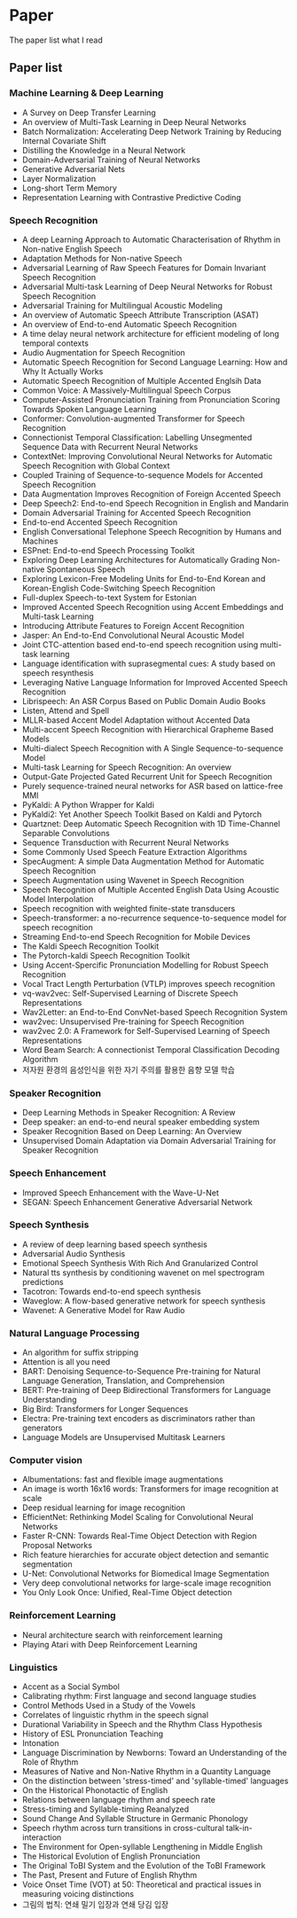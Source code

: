 # Paper
The paper list what I read
## Paper list
### Machine Learning & Deep Learning
- A Survey on Deep Transfer Learning
- An overview of Multi-Task Learning in Deep Neural Networks
- Batch Normalization: Accelerating Deep Network Training by Reducing Internal Covariate Shift
- Distilling the Knowledge in a Neural Network
- Domain-Adversarial Training of Neural Networks
- Generative Adversarial Nets
- Layer Normalization
- Long-short Term Memory
- Representation Learning with Contrastive Predictive Coding
### Speech Recognition
- A deep Learning Approach to Automatic Characterisation of Rhythm in Non-native English Speech
- Adaptation Methods for Non-native Speech
- Adversarial Learning of Raw Speech Features for Domain Invariant Speech Recognition
- Adversarial Multi-task Learning of Deep Neural Networks for Robust Speech Recognition
- Adversarial Training for Multilingual Acoustic Modeling
- An overview of Automatic Speech Attribute Transcription (ASAT)
- An overview of End-to-end Automatic Speech Recognition
- A time delay neural network architecture for efficient modeling of long temporal contexts
- Audio Augmentation for Speech Recognition
- Automatic Speech Recognition for Second Language Learning: How and Why It Actually Works
- Automatic Speech Recognition of Multiple Accented Englsih Data
- Common Voice: A Massively-Multilingual Speech Corpus
- Computer-Assisted Pronunciation Training from Pronunciation Scoring Towards Spoken Language Learning
- Conformer: Convolution-augmented Transformer for Speech Recognition
- Connectionist Temporal Classification: Labelling Unsegmented Sequence Data with Recurrent Neural Networks
- ContextNet: Improving Convolutional Neural Networks for Automatic Speech Recognition with Global Context
- Coupled Training of Sequence-to-sequence Models for Accented Speech Recognition
- Data Augmentation Improves Recognition of Foreign Accented Speech
- Deep Speech2: End-to-end Speech Recognition in English and Mandarin
- Domain Adversarial Training for Accented Speech Recognition
- End-to-end Accented Speech Recognition
- English Conversational Telephone Speech Recognition by Humans and Machines
- ESPnet: End-to-end Speech Processing Toolkit
- Exploring Deep Learning Architectures for Automatically Grading Non-native Spontaneous Speech
- Exploring Lexicon-Free Modeling Units for End-to-End Korean and Korean-English Code-Switching Speech Recognition
- Full-duplex Speech-to-text System for Estonian
- Improved Accented Speech Recognition using Accent Embeddings and Multi-task Learning
- Introducing Attribute Features to Foreign Accent Recognition
- Jasper: An End-to-End Convolutional Neural Acoustic Model
- Joint CTC-attention based end-to-end speech recognition using multi-task learning
- Language identification with suprasegmental cues: A study based on speech resynthesis
- Leveraging Native Language Information for Improved Accented Speech Recognition
- Librispeech: An ASR Corpus Based on Public Domain Audio Books
- Listen, Attend and Spell
- MLLR-based Accent Model Adaptation without Accented Data
- Multi-accent Speech Recognition with Hierarchical Grapheme Based Models
- Multi-dialect Speech Recognition with A Single Sequence-to-sequence Model
- Multi-task Learning for Speech Recognition: An overview
- Output-Gate Projected Gated Recurrent Unit for Speech Recognition
- Purely sequence-trained neural networks for ASR based on lattice-free MMI
- PyKaldi: A Python Wrapper for Kaldi
- PyKaldi2: Yet Another Speech Toolkit Based on Kaldi and Pytorch
- Quartznet: Deep Automatic Speech Recognition with 1D Time-Channel Separable Convolutions
- Sequence Transduction with Recurrent Neural Networks
- Some Commonly Used Speech Feature Extraction Algorithms
- SpecAugment: A simple Data Augmentation Method for Automatic Speech Recognition
- Speech Augmentation using Wavenet in Speech Recognition
- Speech Recognition of Multiple Accented English Data Using Acoustic Model Interpolation
- Speech recognition with weighted finite-state transducers
- Speech-transformer: a no-recurrence sequence-to-sequence model for speech recognition
- Streaming End-to-end Speech Recognition for Mobile Devices
- The Kaldi Speech Recognition Toolkit
- The Pytorch-kaldi Speech Recognition Toolkit
- Using Accent-Spercific Pronunciation Modelling for Robust Speech Recognition
- Vocal Tract Length Perturbation (VTLP) improves speech recognition
- vq-wav2vec: Self-Supervised Learning of Discrete Speech Representations
- Wav2Letter: an End-to-End ConvNet-based Speech Recognition System
- wav2vec: Unsupervised Pre-training for Speech Recognition
- wav2vec 2.0: A Framework for Self-Supervised Learning of Speech Representations
- Word Beam Search: A connectionist Temporal Classification Decoding Algorithm
- 저자원 환경의 음성인식을 위한 자기 주의를 활용한 음향 모델 학습
### Speaker Recognition
- Deep Learning Methods in Speaker Recognition: A Review
- Deep speaker: an end-to-end neural speaker embedding system
- Speaker Recognition Based on Deep Learning: An Overview
- Unsupervised Domain Adaptation via Domain Adversarial Training for Speaker Recognition
### Speech Enhancement
- Improved Speech Enhancement with the Wave-U-Net
- SEGAN: Speech Enhancement Generative Adversarial Network
### Speech Synthesis
- A review of deep learning based speech synthesis
- Adversarial Audio Synthesis
- Emotional Speech Synthesis With Rich And Granularized Control
- Natural tts synthesis by conditioning wavenet on mel spectrogram predictions
- Tacotron: Towards end-to-end speech synthesis
- Waveglow: A flow-based generative network for speech synthesis
- Wavenet: A Generative Model for Raw Audio
### Natural Language Processing
- An algorithm for suffix stripping
- Attention is all you need
- BART: Denoising Sequence-to-Sequence Pre-training for Natural Language Generation, Translation, and Comprehension
- BERT: Pre-training of Deep Bidirectional Transformers for Language Understanding
- Big Bird: Transformers for Longer Sequences
- Electra: Pre-training text encoders as discriminators rather than generators
- Language Models are Unsupervised Multitask Learners
### Computer vision
- Albumentations: fast and flexible image augmentations
- An image is worth 16x16 words: Transformers for image recognition at scale
- Deep residual learning for image recognition
- EfficientNet: Rethinking Model Scaling for Convolutional Neural Networks
- Faster R-CNN: Towards Real-Time Object Detection with Region Proposal Networks
- Rich feature hierarchies for accurate object detection and semantic segmentation
- U-Net: Convolutional Networks for Biomedical Image Segmentation
- Very deep convolutional networks for large-scale image recognition
- You Only Look Once: Unified, Real-Time Object detection
### Reinforcement Learning
- Neural architecture search with reinforcement learning
- Playing Atari with Deep Reinforcement Learning
### Linguistics
- Accent as a Social Symbol
- Calibrating rhythm: First language and second language studies
- Control Methods Used in a Study of the Vowels
- Correlates of linguistic rhythm in the speech signal
- Durational Variability in Speech and the Rhythm Class Hypothesis
- History of ESL Pronunciation Teaching
- Intonation
- Language Discrimination by Newborns: Toward an Understanding of the Role of Rhythm
- Measures of Native and Non-Native Rhythm in a Quantity Language
- On the distinction between 'stress-timed' and 'syllable-timed' languages
- On the Historical Phonotactic of English
- Relations between language rhythm and speech rate
- Stress-timing and Syllable-timing Reanalyzed
- Sound Change And Syllable Structure in Germanic Phonology
- Speech rhythm across turn transitions in cross-cultural talk-in-interaction
- The Environment for Open-syllable Lengthening in Middle English
- The Historical Evolution of English Pronunciation
- The Original ToBI System and the Evolution of the ToBI Framework
- The Past, Present and Future of English Rhythm
- Voice Onset Time (VOT) at 50: Theoretical and practical issues in measuring voicing distinctions
- 그림의 법칙: 연쇄 밀기 입장과 연쇄 당김 입장